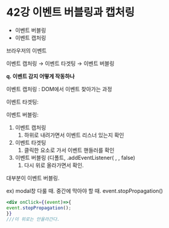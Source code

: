 # 42강 이벤트 버블링과 캡처링

- 이벤트 버블링
- 이벤트 캡처링

브라우저의 이벤트

이벤트 캡처링 → 이벤트 타겟팅 → 이벤트 버블링

**q. 이벤트 감지 어떻게 작동하나**

이벤트 캡처링 : DOM에서 이벤트 찾아가는 과정

이벤트 타겟팅:

이벤트 버블링:

1. 이벤트 캡처링
   1. 하위로 내려가면서 이벤트 리스너 있는지 확인
2. 이벤트 타겟팅
   1. 클릭한 요소로 가서 이벤트 핸들러를 확인
3. 이벤트 버블링 (디폴트, .addEventListener( , , false)
   1. 다시 위로 올라가면서 확인.

대부분이 이벤트 버블링.

ex) modal창 다룰 때. 중간에 막아야 할 때. event.stopPropagation()

```jsx
<div onClick={(event)=>{
event.stopPropagation();
}}
///이 위로는 안올라간다.
```
